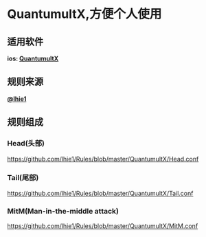 # QuantumultX,方便个人使用

## 适用软件

  **ios: [QuantumultX](https://github.com/crossutility/Quantumult-X)**

## 规则来源

   **[@lhie1](https://github.com/lhie1/Rules)**

## 规则组成

  ### Head(头部)
  https://github.com/lhie1/Rules/blob/master/QuantumultX/Head.conf

  ### Tail(尾部)
  https://github.com/lhie1/Rules/blob/master/QuantumultX/Tail.conf

  ### MitM(Man-in-the-middle attack)
  https://github.com/lhie1/Rules/blob/master/QuantumultX/MitM.conf
